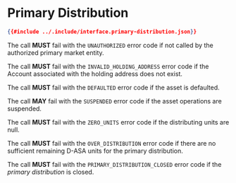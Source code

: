 # Primary Distribution

```json
{{#include ../.include/interface.primary-distribution.json}}
```

The call **MUST** fail with the `UNAUTHORIZED` error code if not called by the authorized
primary market entity.

The call **MUST** fail with the `INVALID_HOLDING_ADDRESS` error code if the Account
associated with the holding address does not exist.

The call **MUST** fail with the `DEFAULTED` error code if the asset is defaulted.

The call **MAY** fail with the `SUSPENDED` error code if the asset operations are
suspended.

The call **MUST** fail with the `ZERO_UNITS` error code if the distributing units
are null.

The call **MUST** fail with the `OVER_DISTRIBUTION` error code if there are no sufficient
remaining D-ASA units for the primary distribution.

The call **MUST** fail with the `PRIMARY_DISTRIBUTION_CLOSED` error code if the
*primary distribution* is closed.

